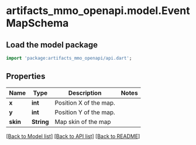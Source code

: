 # artifacts_mmo_openapi.model.EventMapSchema

## Load the model package
```dart
import 'package:artifacts_mmo_openapi/api.dart';
```

## Properties
Name | Type | Description | Notes
------------ | ------------- | ------------- | -------------
**x** | **int** | Position X of the map. | 
**y** | **int** | Position Y of the map. | 
**skin** | **String** | Map skin of the map | 

[[Back to Model list]](../README.md#documentation-for-models) [[Back to API list]](../README.md#documentation-for-api-endpoints) [[Back to README]](../README.md)


